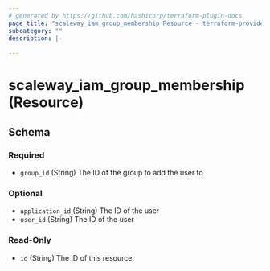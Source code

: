 ```yaml
---
# generated by https://github.com/hashicorp/terraform-plugin-docs
page_title: "scaleway_iam_group_membership Resource - terraform-provider-scaleway"
subcategory: ""
description: |-
  
---
```


# scaleway_iam_group_membership (Resource)





<!-- schema generated by tfplugindocs -->
## Schema

### Required

- `group_id` (String) The ID of the group to add the user to

### Optional

- `application_id` (String) The ID of the user
- `user_id` (String) The ID of the user

### Read-Only

- `id` (String) The ID of this resource.
